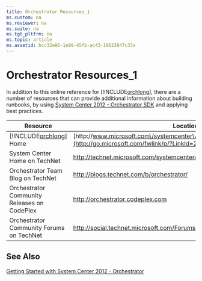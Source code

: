 ```yaml
---
title: Orchestrator Resources_1
ms.custom: na
ms.reviewer: na
ms.suite: na
ms.tgt_pltfrm: na
ms.topic: article
ms.assetid: bcc32e86-1e99-45fb-ac43-19623047c33a
---
```

# Orchestrator Resources_1
In addition to this online reference for [!INCLUDE[orchlong](Token/orchlong_md.md)], there are a number of resources that can provide additional information about building runbooks, by using [System Center 2012 \- Orchestrator SDK](http://go.microsoft.com/fwlink/p/?LinkId=230570) and applying best practices.

|Resource|Location|
|------------|------------|
|[!INCLUDE[orchlong](Token/orchlong_md.md)] Home|[http:\/\/www.microsoft.com\/systemcenter\/orchestrator](http://go.microsoft.com/fwlink/p/?LinkId=264231)|
|System Center Home on TechNet|[http:\/\/technet.microsoft.com\/systemcenter\/](http://go.microsoft.com/fwlink/p/?LinkId=231807)|
|Orchestrator Team Blog on TechNet|[http:\/\/blogs.technet.com\/b\/orchestrator\/](http://go.microsoft.com/fwlink/p/?LinkId=234102)|
|Orchestrator Community Releases on CodePlex|[http:\/\/orchestrator.codeplex.com](http://go.microsoft.com/fwlink/p/?LinkId=234103)|
|Orchestrator Community Forums on TechNet|[http:\/\/social.technet.microsoft.com\/Forums\/category\/systemcenterorchestrator](http://go.microsoft.com/fwlink/p/?LinkId=234106)|

## See Also
[Getting Started with System Center 2012 - Orchestrator](Getting-Started-with-System-Center-2012---Orchestrator.md)


